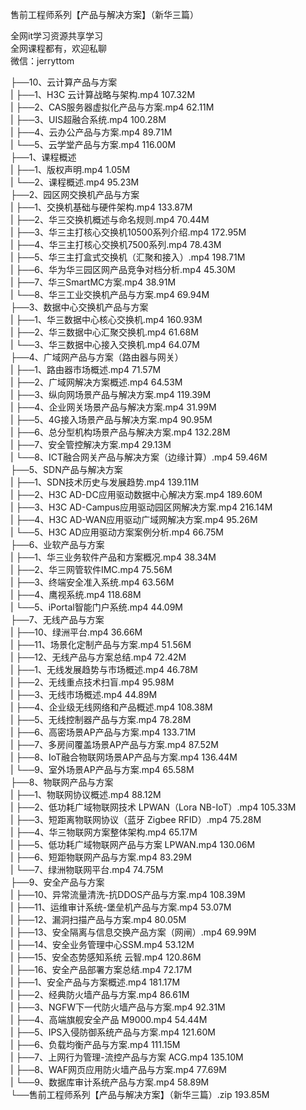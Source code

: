 售前工程师系列【产品与解决方案】（新华三篇）

全网it学习资源共享学习<br>全网课程都有，欢迎私聊<br>微信：jerryttom<br>

├──10、云计算产品与方案<br> | ├──1、H3C 云计算战略与架构.mp4 107.32M<br> | ├──2、CAS服务器虚拟化产品与方案.mp4 62.11M<br> | ├──3、UIS超融合系统.mp4 100.28M<br> | ├──4、云办公产品与方案.mp4 89.71M<br> | └──5、云学堂产品与方案.mp4 116.00M<br> ├──1、课程概述<br> | ├──1、版权声明.mp4 1.05M<br> | └──2、课程概述.mp4 95.23M<br> ├──2、园区网交换机产品与方案<br> | ├──1、交换机基础与硬件架构.mp4 133.87M<br> | ├──2、华三交换机概述与命名规则.mp4 70.44M<br> | ├──3、华三主打核心交换机10500系列介绍.mp4 172.95M<br> | ├──4、华三主打核心交换机7500系列.mp4 78.43M<br> | ├──5、华三主打盒式交换机（汇聚和接入）.mp4 198.71M<br> | ├──6、华为华三园区网产品竞争对档分析.mp4 45.30M<br> | ├──7、华三SmartMC方案.mp4 38.91M<br> | └──8、华三工业交换机产品与方案.mp4 69.94M<br> ├──3、数据中心交换机产品与方案<br> | ├──1、华三数据中心核心交换机.mp4 160.93M<br> | ├──2、华三数据中心汇聚交换机.mp4 61.68M<br> | └──3、华三数据中心接入交换机.mp4 64.07M<br> ├──4、广域网产品与方案（路由器与网关）<br> | ├──1、路由器市场概述.mp4 71.57M<br> | ├──2、广域网解决方案概述.mp4 64.53M<br> | ├──3、纵向网场景产品与解决方案.mp4 119.39M<br> | ├──4、企业网关场景产品与解决方案.mp4 31.99M<br> | ├──5、4G接入场景产品与解决方案.mp4 90.95M<br> | ├──6、总分型机构场景产品与解决方案.mp4 132.28M<br> | ├──7、安全管控解决方案.mp4 29.13M<br> | └──8、ICT融合网关产品与解决方案（边缘计算）.mp4 59.46M<br> ├──5、SDN产品与解决方案<br> | ├──1、SDN技术历史与发展趋势.mp4 139.11M<br> | ├──2、H3C AD-DC应用驱动数据中心解决方案.mp4 189.60M<br> | ├──3、H3C AD-Campus应用驱动园区网解决方案.mp4 216.14M<br> | ├──4、H3C AD-WAN应用驱动广域网解决方案.mp4 95.26M<br> | └──5、H3C AD应用驱动方案案例分析.mp4 66.75M<br> ├──6、业软产品与方案<br> | ├──1、华三业务软件产品和方案概况.mp4 38.34M<br> | ├──2、华三网管软件IMC.mp4 75.56M<br> | ├──3、终端安全准入系统.mp4 63.56M<br> | ├──4、鹰视系统.mp4 118.68M<br> | └──5、iPortal智能门户系统.mp4 44.09M<br> ├──7、无线产品与方案<br> | ├──10、绿洲平台.mp4 36.66M<br> | ├──11、场景化定制产品与方案.mp4 51.56M<br> | ├──12、无线产品与方案总结.mp4 72.42M<br> | ├──1、无线发展趋势与市场概述.mp4 46.78M<br> | ├──2、无线重点技术扫盲.mp4 95.98M<br> | ├──3、无线市场概述.mp4 44.89M<br> | ├──4、企业级无线网络和产品概述.mp4 108.38M<br> | ├──5、无线控制器产品与方案.mp4 78.28M<br> | ├──6、高密场景AP产品与方案.mp4 133.71M<br> | ├──7、多房间覆盖场景AP产品与方案.mp4 87.52M<br> | ├──8、IoT融合物联网场景AP产品与方案.mp4 136.44M<br> | └──9、室外场景AP产品与方案.mp4 65.58M<br> ├──8、物联网产品与方案<br> | ├──1、物联网协议概述.mp4 88.12M<br> | ├──2、低功耗广域物联网技术 LPWAN（Lora NB-IoT）.mp4 105.33M<br> | ├──3、短距离物联网协议（蓝牙 Zigbee RFID）.mp4 75.28M<br> | ├──4、华三物联网方案整体架构.mp4 65.17M<br> | ├──5、低功耗广域物联网产品与方案 LPWAN.mp4 130.06M<br> | ├──6、短距物联网产品与方案.mp4 83.29M<br> | └──7、绿洲物联网平台.mp4 74.75M<br> ├──9、安全产品与方案<br> | ├──10、异常流量清洗-抗DDOS产品与方案.mp4 108.39M<br> | ├──11、运维审计系统-堡垒机产品与方案.mp4 53.07M<br> | ├──12、漏洞扫描产品与方案.mp4 80.05M<br> | ├──13、安全隔离与信息交换产品方案（网闸）.mp4 69.99M<br> | ├──14、安全业务管理中心SSM.mp4 53.12M<br> | ├──15、安全态势感知系统 云智.mp4 120.86M<br> | ├──16、安全产品部署方案总结.mp4 72.17M<br> | ├──1、安全产品与方案概述.mp4 181.17M<br> | ├──2、经典防火墙产品与方案.mp4 86.61M<br> | ├──3、NGFW下一代防火墙产品与方案.mp4 92.31M<br> | ├──4、高端旗舰安全产品 M9000.mp4 54.44M<br> | ├──5、IPS入侵防御系统产品与方案.mp4 121.60M<br> | ├──6、负载均衡产品与方案.mp4 111.15M<br> | ├──7、上网行为管理-流控产品与方案 ACG.mp4 135.10M<br> | ├──8、WAF网页应用防火墙产品与方案.mp4 77.69M<br> | └──9、数据库审计系统产品与方案.mp4 58.89M<br> └──售前工程师系列【产品与解决方案】（新华三篇）.zip 193.85M